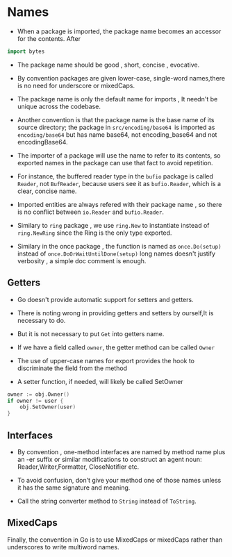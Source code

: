 # Names

- When a package is imported, the package name becomes an accessor for the contents. After

```go
import bytes
```

- The package name should be good , short, concise , evocative.

- By convention packages are given lower-case, single-word names,there is no need for underscore or mixedCaps.

- The package name is only the default name for imports , It needn't be unique across the codebase.

- Another convention is that the package name is the base name of its source directory; the package in ``src/encoding/base64 ``is imported as ``encoding/base64`` but has name base64, not encoding_base64 and not encodingBase64.

- The importer of a package will use the name to refer to its contents, so exported names in the package can use that fact to avoid repetition.

-  For instance, the buffered reader type in the ``bufio`` package is called ``Reader``, not ``BufReader``, because users see it as ``bufio.Reader``, which is a clear, concise name.

- Imported entities are always refered with their package name , so there is no conflict between ``io.Reader`` and ``bufio.Reader``.

- Similary to ``ring`` package , we use ``ring.New`` to instantiate instead of ``ring.NewRing`` since the Ring is the only type exported.

- Similary in the once package , the function is named as ``once.Do(setup)`` instead of  ``once.DoOrWaitUntilDone(setup)`` long names doesn't justify verbosity , a simple doc comment is enough.

## Getters

- Go doesn't provide automatic support for setters and getters.

- There is noting wrong in providing getters and setters by ourself,It is necessary to do.

- But it is not necessary to put ``Get`` into getters name.

- If we have a field called ``owner``, the getter method can be called ``Owner`` 

- The use of upper-case names for export provides the hook to discriminate the field from the method

-  A setter function, if needed, will likely be called SetOwner

```go
owner := obj.Owner()
if owner != user {
    obj.SetOwner(user)
}
```
## Interfaces

- By convention , one-method interfaces are named by method name plus an -er suffix or similar modifications to construct an agent noun: Reader,Writer,Formatter, CloseNotifier etc.

- To avoid confusion, don't give your method one of those names unless it has the same signature and meaning.

- Call the string converter method to ``String`` instead of ``ToString``.

## MixedCaps

Finally, the convention in Go is to use MixedCaps or mixedCaps rather than underscores to write multiword names.